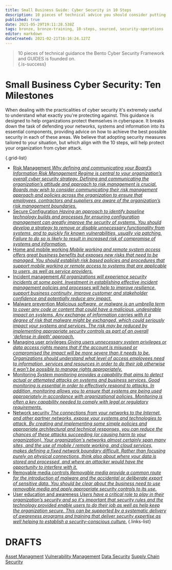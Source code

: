 ```yaml
---
title: Small Business Guide: Cyber Security in 10 Steps
description: 10 pieces of technical advice you should consider putting in place
published: true
date: 2021-05-29T19:11:28.538Z
tags: bronze, bronze-training, 10-steps, sourced, security-operations
editor: markdown
dateCreated: 2021-02-21T16:16:24.127Z
---
```


> 10 pieces of technical guidance the Bento Cyber Security Framework and GUIDES is founded on.  
{.is-success}


# Small Business Cyber Security: Ten Milestones
When dealing with the practicalities of cyber security it's extremely useful to understand what exactly you're protecting against. This guidance is designed to help organizations protect themselves in cyberspace. It breaks down the task of defending your networks, systems and information into its essential components, providing advice on how to achieve the best possible security in each of these areas. We believe that adopting security measures tailored to your situation, but which align with the 10 steps, will help protect your organization from cyber attack.


{.grid-list}
- [Risk Management *Why defining and communicating your Board’s Information Risk Management Regime is central to your organization’s overall cyber security strategy. Defining and communicating the organization’s attitude and approach to risk management is crucial. Boards may wish to consider communicating their risk management approach and policies across the organization to ensure that employees, contractors and suppliers are aware of the organization’s risk management boundaries.*](/bronze-training/background-advanced/10-steps-risk-management)
- [Secure Configuration *Having an approach to identify baseline technology builds and processes for ensuring configuration management can greatly improve the security of systems. You should develop a strategy to remove or disable unnecessary functionality from systems, and to quickly fix known vulnerabilities, usually via patching. Failure to do so is likely to result in increased risk of compromise of systems and information.*](/bronze-training/background-advanced/10-steps-secure-config)
- [Home and mobile working *Mobile working and remote system access offers great business benefits but exposes new risks that need to be managed. You should establish risk based policies and procedures that support mobile working or remote access to systems that are applicable to users, as well as service providers.*](/bronze-training/background-advanced/10-steps-home-mobile)
- [Incident management *All organizations will experience security incidents at some point. Investment in establishing effective incident management policies and processes will help to improve resilience, support business continuity, improve customer and stakeholder confidence and potentially reduce any impact.*](/bronze-training/background-advanced/10-steps-incident-management)
- [Malware prevention *Malicious software, or malware is an umbrella term to cover any code or content that could have a malicious, undesirable impact on systems. Any exchange of information carries with it a degree of risk that malware might be exchanged, which could seriously impact your systems and services. The risk may be reduced by implementing appropriate security controls as part of an overall 'defense in depth' approach.*](/bronze-training/background-advanced/10-steps-malware-prevention)
- [Managing user privileges *Giving users unnecessary system privileges or data access rights means that if the account is misused or compromised the impact will be more severe than it needs to be. Organizations should understand what level of access employees need to information, services and resources in order to do their job otherwise it won’t be possible to manage rights appropriately.*](/bronze-training/background-advanced/10-steps-user-privileges)
- [Monitoring *System monitoring provides a capability that aims to detect actual or attempted attacks on systems and business services. Good monitoring is essential in order to effectively respond to attacks. In addition, monitoring allows you to ensure that systems are being used appropriately in accordance with organizational policies. Monitoring is often a key capability needed to comply with legal or regulatory requirements.*](/bronze-training/background-advanced/10-steps-monitoring)
- [Network security *The connections from your networks to the Internet, and other partner networks, expose your systems and technologies to attack. By creating and implementing some simple policies and appropriate architectural and technical responses, you can reduce the chances of these attacks succeeding (or causing harm to your organization). Your organization's networks almost certainly span many sites, and the use of mobile / remote working, and cloud services, makes defining a fixed network boundary difficult. Rather than focusing purely on physical connections, think also about where your data is stored and processed, and where an attacker would have the opportunity to interfere with it.*](/bronze-training/background-advanced/10-steps-network-security)
- [Removable media controls *Removable media provide a common route for the introduction of malware and the accidental or deliberate export of sensitive data. You should be clear about the business need to use removable media and apply appropriate security controls to its use.*](/bronze-training/background-advanced/10-steps-removable-media)
- [User education and awareness *Users have a critical role to play in their organization’s security and so it's important that security rules and the technology provided enable users to do their job as well as help keep the organization secure. This can be supported by a systematic delivery of awareness programs and training that deliver security expertise as well helping to establish a security-conscious culture.*](/bronze-training/background-advanced/10-steps-user-education)
{.links-list}

# DRAFTS

[Asset Managment](/bronze-training/background-advanced/10-steps-asset-management)
[Vulnerability Management](/silver-training/vulnerability-management)
[Data Security](/bronze-training/background-advanced/10-steps-risk-data-security)
[Supply Chain Security](/bronze-training/background-advanced/10-steps-risk-supply-chain-security)
